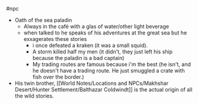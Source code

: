 #npc 

- Oath of the sea paladin
	- Always in the café with a glas of water/other light beverage
	- when talked to he speaks of his adventures at the great sea but he exxagerates these stories
		- i once defeated a kraken (it was a small squid).
		- A storm killed half my men (it didn't, they just left his ship because the paladin is a bad captain)
		- My trading routes are famous because i'm the best (he isn't, and he doesn't have a trading route. He just smuggled a crate with fish over the border.)
- His twin brother, [[World Notes/Locations and NPCs/Makhshar Desert/Hunter Settlement/Balthazar Coldwindt]] is the actual origin of all the wild stories.